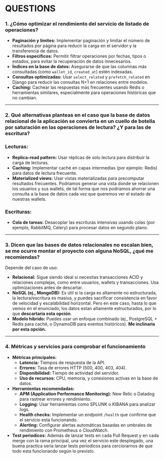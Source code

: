 # QUESTIONS

### 1. **¿Cómo optimizar el rendimiento del servicio de listado de operaciones?**

- **Paginación y límites:** Implementar paginación y limitar el número de resultados por página para reducir la carga en el servidor y la transferencia de datos.
- **Filtros específicos:** Permitir filtrar operaciones por fechas, tipos o estados, para evitar la recuperación de datos innecesarios.
- **Índices en la base de datos:** Asegurarse de que las columnas más consultadas (como `wallet_id`, `created_at`) estén indexadas.
- **Consultas optimizadas:** Usar `select_related` y `prefetch_related` en Django para reducir las consultas N+1 en relaciones entre modelos.
- **Caching:** Cachear las respuestas más frecuentes usando Redis o herramientas similares, especialmente para operaciones históricas que no cambian.

---

### 2. Qué alternativas planteas en el caso que la base de datos relacional de la aplicación se convierta en un cuello de botella por saturación en las operaciones de lectura? ¿Y para las de escritura?

### **Lecturas:**

- **Replica-read pattern:** Usar réplicas de solo lectura para distribuir la carga de lecturas.
- **Caching:** Implementar caché en capas intermedias (por ejemplo: Redis) para datos de lectura frecuente.
- **Materialized views:** Usar vistas materializadas para precomputar resultados frecuentes. Podriamos generar una vista donde se relacionen los usuarios y sus wallets, de tal forma que nos podriamos ahorrar una consulta a la base de datos cada vez que queremos ver el estado de nuestras wallets.

### **Escrituras:**

- **Cola de tareas:** Desacoplar las escrituras intensivas usando colas (por ejemplo, RabbitMQ, Celery) para procesar datos en segundo plano.

---

### 3. Dicen que las bases de datos relacionales no escalan bien, se me ocurre montar el proyecto con alguna NoSQL, ¿qué me recomiendas?

Depende del caso de uso:

- **Relacional:** Sigue siendo ideal si necesitas transacciones ACID y relaciones complejas, como entre usuarios, wallets y transacciones. Usa optimizaciones antes de descartar.
- **NoSQL (ej., MongoDB):** Es útil si la carga es altamente no estructurada, la lectura/escritura es masiva, y puedes sacrificar consistencia en favor de velocidad y escalabilidad horizontal. Pero en este caso, hasta lo que vemos en el enunciado, los datos estan altamente estructurados, por lo que **descartaria esta opción**.
- **Modelo híbrido:** Puedes usar un enfoque combinado (ej., PostgreSQL + Redis para caché, o DynamoDB para eventos históricos). **Me inclinaria por esta opción.**

---

### 4. **Métricas y servicios para comprobar el funcionamiento**

- **Métricas principales:**
    - **Latencia:** Tiempos de respuesta de la API.
    - **Errores:** Tasa de errores HTTP (500, 400, 403, 404).
    - **Disponibilidad:** Tiempo de actividad del servidor.
    - **Uso de recursos:** CPU, memoria, y conexiones activas en la base de datos.
- **Herramientas recomendadas:**
    - **APM (Application Performance Monitoring):** New Relic o Datadog para rastrear errores y rendimiento.
    - **Logging:** Usar herramientas como SPLUNK o KIBANA para analizar logs.
    - **Health checks:** Implementar un endpoint `/health` que confirme que el servicio esta funcionando.
    - **Alerting:** Configurar alertas automáticas basadas en umbrales de rendimiento con Prometheus o CloudWatch.
- **Test periodicos:** Además de lanzar tests en cada Pull Request y en cada merge con la rama principal, una vez el servicio este desplegado, una buena practica seria lanzar tests periodicos para cerciorarnos de que todo esta funcionando según lo previsto.
